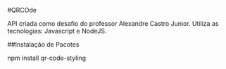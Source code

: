 #QRCOde

  API criada como desafio do professor Alexandre Castro Junior. Utiliza as tecnologias: Javascript e NodeJS.

##Instalação de Pacotes

  npm install qr-code-styling
